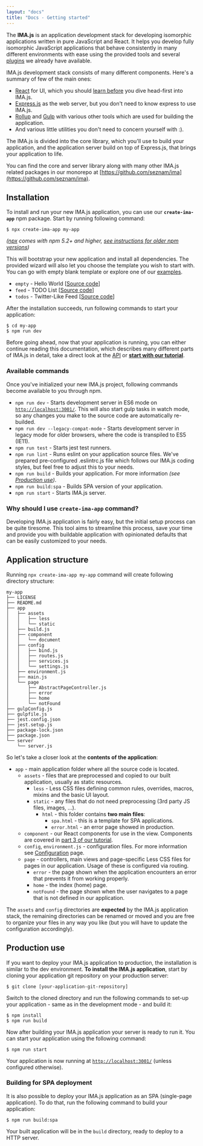```yaml
---
layout: "docs"
title: "Docs - Getting started"
---
```


The **IMA.js** is an application development stack for developing isomorphic applications written in pure JavaScript and React.
It helps you develop fully isomorphic JavaScript applications that behave consistently in many different environments with ease
using the provided tools and several [plugins](https://github.com/seznam/IMA.js-plugins) we already have available.

IMA.js development stack consists of many different components. Here's a summary of few of the main ones:
- [React](https://reactjs.org/docs/getting-started.html) for UI, which you should [learn before](https://reactjs.org/tutorial/tutorial.html) you dive head-first into IMA.js.
- [Express.js](http://expressjs.com/) as the web server, but you don't need to know express to use IMA.js.
- [Rollup](https://rollupjs.org/) and [Gulp](https://gulpjs.com/) with various other tools which are used for building the application.
- And various little utilities you don't need to concern yourself with :).

The IMA.js is divided into the core library, which you'll use to build your
application, and the application server build on top of Express.js, that brings
your application to life.

You can find the core and server library along with many other IMA.js related packages in our monorepo at
[https://github.com/seznam/ima](https://github.com/seznam/ima).

## Installation

To install and run your new IMA.js application, you can use our **`create-ima-app`** npm package.
Start by running following command:

```console
$ npx create-ima-app my-app
```
*([npx](https://www.npmjs.com/package/npx) comes with npm 5.2+ and higher, [see instructions for older npm versions](https://github.com/facebook/create-react-app#creating-an-app))*

This will bootstrap your new application and install all dependencies. The provided wizard will
also let you choose the template you wish to start with. You can go with empty blank template or explore
one of our [examples](/examples).

- `empty` - Hello World [[Source code](https://github.com/seznam/ima/tree/master/packages/create-ima-app/examples/hello)]
- `feed` - TODO List [[Source code](https://github.com/seznam/ima/tree/master/packages/create-ima-app/examples/feed)]
- `todos` - Twitter-Like Feed [[Source code](https://github.com/seznam/ima/tree/master/packages/create-ima-app/examples/todos)]

After the installation succeeds, run following commands to start your application:

```console
$ cd my-app
$ npm run dev
```

Before going ahead, now that your application is running, you can either continue reading this documentation,
which describes many different parts of IMA.js in detail, take a direct look at the
 [API](/api) or [**start with our tutorial**](/tutorial/introduction).

### Available commands

Once you've initialized your new IMA.js project, following commands become available to you through npm.

- `npm run dev` - Starts development server in ES6 mode on [`http://localhost:3001/`](http://localhost:3001/). This will also start gulp tasks in watch mode, so any changes you make to the source code are automatically re-builded.
- `npm run dev --legacy-compat-mode` - Starts development server in legacy mode for older browsers, where the code is transpiled to ES5 (IE11).
- `npm run test` - Starts jest test runners.
- `npm run lint` - Runs eslint on your application source files. We've prepared pre-configured .eslintrc.js file which follows our IMA.js coding styles, but feel free to adjust this to your needs.
- `npm run build` - Builds your application. For more information *(see [Production use](#production-use))*.
- `npm run build:spa` - Builds SPA version of your application.
- `npm run start` - Starts IMA.js server.

### Why should I use `create-ima-app` command?
Developing IMA.js application is fairly easy, but the initial setup process can be quite tiresome.
This tool aims to streamline this process, save your time and provide you with buildable
application with opinionated defaults that can be easily customized to your needs.

## Application structure

Running `npx create-ima-app my-app` command will create following directory structure:

```
my-app
├── LICENSE
├── README.md
├── app
│   ├── assets
│   │   ├── less
│   │   └── static
│   ├── build.js
│   ├── component
│   │   └── document
│   ├── config
│   │   ├── bind.js
│   │   ├── routes.js
│   │   ├── services.js
│   │   └── settings.js
│   ├── environment.js
│   ├── main.js
│   └── page
│       ├── AbstractPageController.js
│       ├── error
│       ├── home
│       └── notFound
├── gulpConfig.js
├── gulpfile.js
├── jest.config.json
├── jest.setup.js
├── package-lock.json
├── package.json
└── server
    └── server.js
```

So let's take a closer look at the **contents of the application**:

- `app` - main application folder where all the source code is located.
  - `assets` - files that are preprocessed and copied to our built application,
    usually as static resources.
    - `less` - Less CSS files defining common rules, overrides, macros, mixins
      and the basic UI layout.
    - `static` - any files that do not need preprocessing (3rd party JS files,
      images, ...).
      - `html` - this folder contains **two main files**:
        - `spa.html` - this is a template for SPA applications.
        - `error.html` - an error page showed in production.
  - `component` - our React components for use in the view. Components are
  covered in [part 3 of our tutorial](/tutorial/adding-some-state).
  - `config`, `environment.js` - configuration files. For more information see
    [Configuration](/docs/configuration) page.
  - `page` - controllers, main views and page-specific Less CSS files for pages
    in our application. Usage of these is configured via routing.
    - `error` - the page shown when the application encounters an error that
      prevents it from working properly.
    - `home` - the index (home) page.
    - `notFound` - the page shown when the user navigates to a page that is not
      defined in our application.

The `assets` and `config` directories are **expected** by the IMA.js
application stack, the remaining directories can be renamed or moved and you
are free to organize your files in any way you like (but you will have to
update the configuration accordingly).

## Production use

If you want to deploy your IMA.js application to production, the installation is
similar to the dev environment. **To install the IMA.js application**, start by cloning your application git
repository on your production server:

```console
$ git clone [your-application-git-repository]
```

Switch to the cloned directory and run the following commands to set-up your
application - same as in the development mode - and build it:

```console
$ npm install
$ npm run build
```

Now after building your IMA.js application your server is ready to run it. You can start your application using the following command:

```console
$ npm run start
```

Your application is now running at [`http://localhost:3001/`](http://localhost:3001/)
(unless configured otherwise).

### Building for SPA deployment

It is also possible to deploy your IMA.js application as an SPA (single-page
application). To do that, run the following command to build your application:

```console
$ npm run build:spa
```

Your built application will be in the `build` directory, ready to deploy
to a HTTP server.
